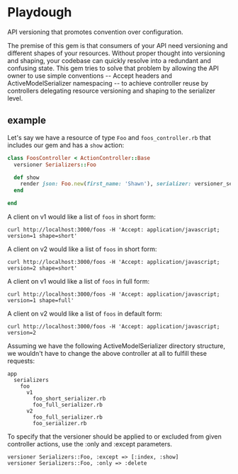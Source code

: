 # Playdough

API versioning that promotes convention over configuration.

The premise of this gem is that consumers of your API need versioning and different shapes of your resources. Without proper thought into versioning and shaping, your codebase can quickly resolve into a redundant and confusing state. This gem tries to solve that problem by allowing the API owner to use simple conventions -- Accept headers and ActiveModelSerializer namespacing -- to achieve controller reuse by controllers delegating resource versioning and shaping to the serializer level.


## example



Let's say we have a resource of type `Foo` and `foos_controller.rb` that includes our gem and has a `show` action:

``` Ruby
class FoosController < ActionController::Base
  versioner Serializers::Foo

  def show
    render json: Foo.new(first_name: 'Shawn'), serializer: versioner_serializer
  end

end
```

A client on v1 would like a list of `foos` in short form:

`curl http://localhost:3000/foos -H 'Accept: application/javascript; version=1 shape=short'`

A client on v2 would like a list of `foos` in short form:

`curl http://localhost:3000/foos -H 'Accept: application/javascript; version=2 shape=short'`

A client on v1 would like a list of `foos` in full form:

`curl http://localhost:3000/foos -H 'Accept: application/javascript; version=1 shape=full'`

A client on v2 would like a list of `foos` in default form:

`curl http://localhost:3000/foos -H 'Accept: application/javascript; version=2`

Assuming we have the following ActiveModelSerializer directory structure, we wouldn't have to change the above controller at all to fulfill these requests:
```
app
  serializers
    foo
      v1
        foo_short_serializer.rb
        foo_full_serializer.rb
      v2
        foo_full_serializer.rb
        foo_serializer.rb
```

To specify that the versioner should be applied to or excluded from given controller actions, use the :only and :except parameters.
```
versioner Serializers::Foo, :except => [:index, :show]
versioner Serializers::Foo, :only => :delete
```

